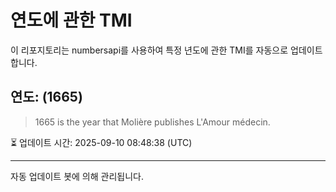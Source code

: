 
# 연도에 관한 TMI

이 리포지토리는 numbersapi를 사용하여 특정 년도에 관한 TMI를 자동으로 업데이트합니다.

## 연도: (1665)
> 1665 is the year that Molière publishes L'Amour médecin.

⏳ 업데이트 시간: 2025-09-10 08:48:38 (UTC)

---
자동 업데이트 봇에 의해 관리됩니다.

